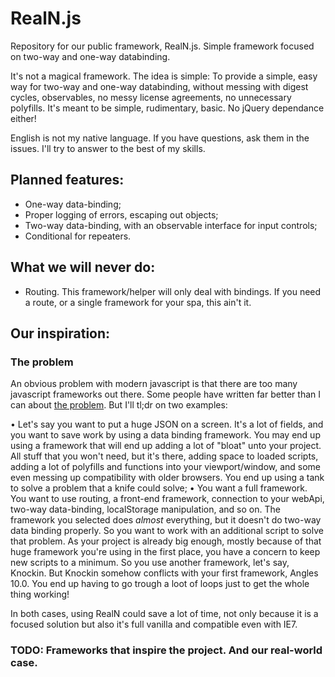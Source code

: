 # RealN.js
Repository for our public framework, RealN.js. Simple framework focused on two-way and one-way databinding.


It's not a magical framework. The idea is simple: To provide a simple, easy way for two-way and one-way databinding, without messing with digest cycles, observables, no messy license agreements, no unnecessary polyfills. It's meant to be simple, rudimentary, basic. No jQuery dependance either!


English is not my native language. If you have questions, ask them in the issues. I'll try to answer to the best of my skills.

## Planned features:

- One-way data-binding;
- Proper logging of errors, escaping out objects;
- Two-way data-binding, with an observable interface for input controls;
- Conditional for repeaters.

## What we will never do:

- Routing. This framework/helper will only deal with bindings. If you need a route, or a single framework for your spa, this ain't it.


## Our inspiration:

### The problem

An obvious problem with modern javascript is that there are too many javascript frameworks out there. Some people have written far better than I can about [the problem](https://hackernoon.com/how-it-feels-to-learn-javascript-in-2016-d3a717dd577f). But I'll tl;dr on two examples:

• Let's say you want to put a huge JSON on a screen. It's a lot of fields, and you want to save work by using a data binding framework. You may end up using a framework that will end up adding a lot of "bloat" unto your project. All stuff that you won't need, but it's there, adding space to loaded scripts, adding a lot of polyfills and functions into your viewport/window, and some even messing up compatibility with older browsers. You end up using a tank to solve a problem that a knife could solve;
• You want a full framework. You want to use routing, a front-end framework, connection to your webApi, two-way data-binding, localStorage manipulation, and so on. The framework you selected does *almost* everything, but it doesn't do two-way data binding properly. So you want to work with an additional script to solve that problem. As your project is already big enough, mostly because of that huge framework you're using in the first place, you have a concern to keep new scripts to a minimum. So you use another framework, let's say, Knockin. But Knockin somehow conflicts with your first framework, Angles 10.0. You end up having to go trough a loot of loops just to get the whole thing working!

In both cases, using RealN could save a lot of time, not only because it is a focused solution but also it's full vanilla and compatible even with IE7. 


### TODO: Frameworks that inspire the project. And our real-world case.
